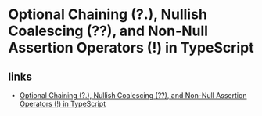 # Optional Chaining (?.), Nullish Coalescing (??), and Non-Null Assertion Operators (!) in TypeScript

## links

- [Optional Chaining (?.), Nullish Coalescing (??), and Non-Null Assertion Operators (!) in TypeScript](https://dev.to/jamenamcinteer/optional-chaining-nullish-coalescing-and-non-null-assertion-operators-in-typescript-5c82)
